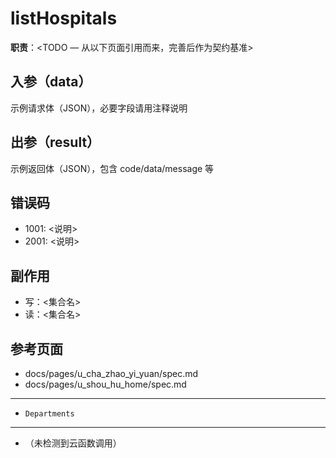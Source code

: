 # listHospitals

**职责**：<TODO — 从以下页面引用而来，完善后作为契约基准>

## 入参（data）
<!--doc:keep:request-->
示例请求体（JSON），必要字段请用注释说明
<!--/doc:keep:request-->

## 出参（result）
<!--doc:keep:response-->
示例返回体（JSON），包含 code/data/message 等
<!--/doc:keep:response-->

## 错误码
<!--doc:keep:errors-->
- 1001: <说明>
- 2001: <说明>
<!--/doc:keep:errors-->

## 副作用
<!--doc:keep:effects-->
- 写：<集合名>
- 读：<集合名>
<!--/doc:keep:effects-->

## 参考页面
<!--doc:auto:refs-->
- docs/pages/u_cha_zhao_yi_yuan/spec.md
- docs/pages/u_shou_hu_home/spec.md
<!--/doc:auto:refs-->


---
<!--doc:auto:collections-used-->
- `Departments`
<!--/doc:auto:collections-used-->


---
<!--doc:auto:calls-->
- （未检测到云函数调用）
<!--/doc:auto:calls-->
